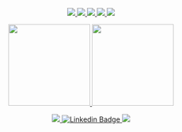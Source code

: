 <br/><br/>
<!---
<p align="center">
 <img src="https://github.com/kevscript/kevscript/blob/master/name.png" />
</p>
<br/>
-->

<p align="center">
   <a href="https://www.kevinostafinski.com">
    <img src="https://img.shields.io/badge/-VS_Code-informational?style=flat&logo=visualstudiocode&logoColor=0078d7&color=22223b&labelColor=22223b&logoWidth=12" />
   </a>
    <a href="https://www.kevinostafinski.com">
    <img src="https://img.shields.io/badge/-Javascript-informational?style=flat&logo=javascript&logoColor=c9ada7b&color=22223b&labelColor=22223b&logoWidth=12" />
   </a>
    <a href="https://www.kevinostafinski.com">
    <img src="https://img.shields.io/badge/-Typescript-informational?style=flat&logo=typescript&logoColor=c9ada7b&color=22223b&labelColor=22223b&logoWidth=12" />
   </a>
    <a href="https://www.kevinostafinski.com">
    <img src="https://img.shields.io/badge/-React-informational?style=flat&logo=react&logoColor=c9ada7b&color=22223b&labelColor=22223b&logoWidth=12" />
   </a>   
 <a href="https://www.kevinostafinski.com">
    <img src="https://img.shields.io/badge/-Node-informational?style=flat&logo=Node.js&logoColor=c9ada7b&color=22223b&labelColor=22223b&logoWidth=12" />
</p>

<p align="center">
 <img height="165" src="https://github-readme-stats.vercel.app/api/top-langs/?username=kevscript&layout=compact&theme=dracula&border_radius=0&bg_color=90,383A54,22223b&title_color=f2e9e4&hide_border=true&langs_count=6&count_private=true" />
 <img height="165" src="https://github-readme-stats.vercel.app/api?username=kevscript&show_icons=true&hide=issues&theme=dracula&bg_color=90,383A54,22223b&title_color=f2e9e4&hide_border=true&icon_color=c9ada7&text_color=f2e9e4&border_radius=0&hide_rank=true&custom_title=Activity&count_private=true" />
</p>

<p align="center">
   <a href="https://www.kevinostafinski.com">
    <img src="https://img.shields.io/static/v1?logo=Keras&label=portfolio&message=website&logoColor=f2e9e4&labelColor=22223b&color=c9ada7&style=for-the-badge" />
  </a>
  <a href="https://www.linkedin.com/in/kevinostafinski">
    <img src="https://img.shields.io/static/v1?logo=LinkedIn&label=linkedin&message=available&logoColor=2867B2&labelColor=22223b&color=c9ada7&style=for-the-badge" alt="Linkedin Badge" />
  </a>
  <a href="https://twitter.com/kevscript">
    <img src="https://img.shields.io/static/v1?logo=twitter&label=twitter&message=follow&logoColor=00acee&labelColor=22223b&color=c9ada7&style=for-the-badge" />
  </a>
</p>

<br/>

<!-- <p align="center">
 <a href="https://github.com/kevscript/vscolors">
  <img src="https://github-readme-stats.vercel.app/api/pin/?username=kevscript&repo=vscolors&theme=dracula&bg_color=22223b&title_color=f2e9e4&border_radius=0&hide_border=true&icon_color=4a4e69&text_color=c9ada7" />
 </a>
 <a href="https://github.com/kevscript/SnipLib">
  <img src="https://github-readme-stats.vercel.app/api/pin/?username=kevscript&repo=SnipLib&theme=dracula&bg_color=22223b&title_color=f2e9e4&border_radius=0&hide_border=true&icon_color=4a4e69&text_color=c9ada7" />
 </a>
</p>
<p align="center">
 <a href="https://github.com/kevscript/GoneRank">
  <img src="https://github-readme-stats.vercel.app/api/pin/?username=kevscript&repo=GoneRank&theme=dracula&bg_color=22223b&title_color=f2e9e4&border_radius=0&hide_border=true&icon_color=4a4e69&text_color=c9ada7" />
 </a>
 <a href="https://github.com/kevscript/Binge-Watcher">
   <img src="https://github-readme-stats.vercel.app/api/pin/?username=kevscript&repo=Binge-Watcher&theme=dracula&bg_color=22223b&title_color=f2e9e4&border_radius=0&hide_border=true&icon_color=4a4e69&text_color=c9ada7" />
  </a>
</p>
<p align="center">
 <a href="https://github.com/kevscript/Tripeo">
  <img src="https://github-readme-stats.vercel.app/api/pin/?username=kevscript&repo=Tripeo&theme=dracula&bg_color=22223b&title_color=f2e9e4&border_radius=0&hide_border=true&icon_color=4a4e69&text_color=c9ada7" />
 </a>
 <a href="https://github.com/kevscript/tempeo">
  <img src="https://github-readme-stats.vercel.app/api/pin/?username=kevscript&repo=tempeo&theme=dracula&bg_color=22223b&title_color=f2e9e4&border_radius=0&hide_border=true&icon_color=4a4e69&text_color=c9ada7" />
 </a>
</p> -->

